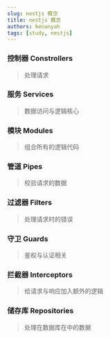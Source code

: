 ```yaml
---
slug: nestjs 概念
title: nestjs 概念
authors: kenanyah
tags: [study, nestjs]
---
```


### 控制器 Constrollers

> 处理请求

### 服务 Services

> 数据访问与逻辑核心

### 模块 Modules

> 组合所有的逻辑代码

### 管道 Pipes

> 校验请求的数据

### 过滤器 Filters

> 处理请求时的错误

### 守卫 Guards

> 鉴权与认证相关

### 拦截器 Interceptors

> 给请求与响应加入额外的逻辑

### 储存库 Repositories

> 处理在数据库在中的数据
